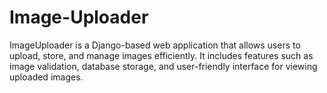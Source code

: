 # Image-Uploader
ImageUploader is a Django-based web application that allows users to upload, store, and manage images efficiently. It includes features such as image validation, database storage, and user-friendly interface for viewing uploaded images.
